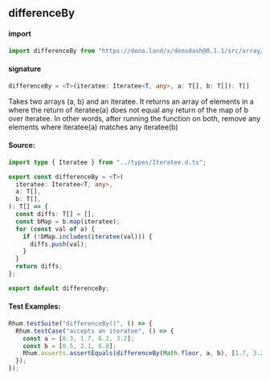 
## differenceBy

#### import
```typescript
import differenceBy from "https://deno.land/x/denodash@0.1.1/src/array/differenceBy.ts"
```

#### signature
```typescript
differenceBy = <T>(iteratee: Iteratee<T, any>, a: T[], b: T[]): T[]
```

Takes two arrays (a, b) and an iteratee. It returns an array of elements in a where the return of iteratee(a) does not equal any return of the map of b over iteratee. In other words, after running the function on both, remove any elements where iteratee(a) matches any iteratee(b)

#### Source:

```typescript
import type { Iteratee } from "../types/Iteratee.d.ts";

export const differenceBy = <T>(
  iteratee: Iteratee<T, any>,
  a: T[],
  b: T[],
): T[] => {
  const diffs: T[] = [];
  const bMap = b.map(iteratee);
  for (const val of a) {
    if (!bMap.includes(iteratee(val))) {
      diffs.push(val);
    }
  }
  return diffs;
};

export default differenceBy;

```

#### Test Examples: 

```typescript
Rhum.testSuite("differenceBy()", () => {
  Rhum.testCase("accepts an iteratee", () => {
    const a = [0.3, 1.7, 6.2, 3.2];
    const b = [0.5, 2.1, 6.8];
    Rhum.asserts.assertEquals(differenceBy(Math.floor, a, b), [1.7, 3.2]);
  });
});
```

  